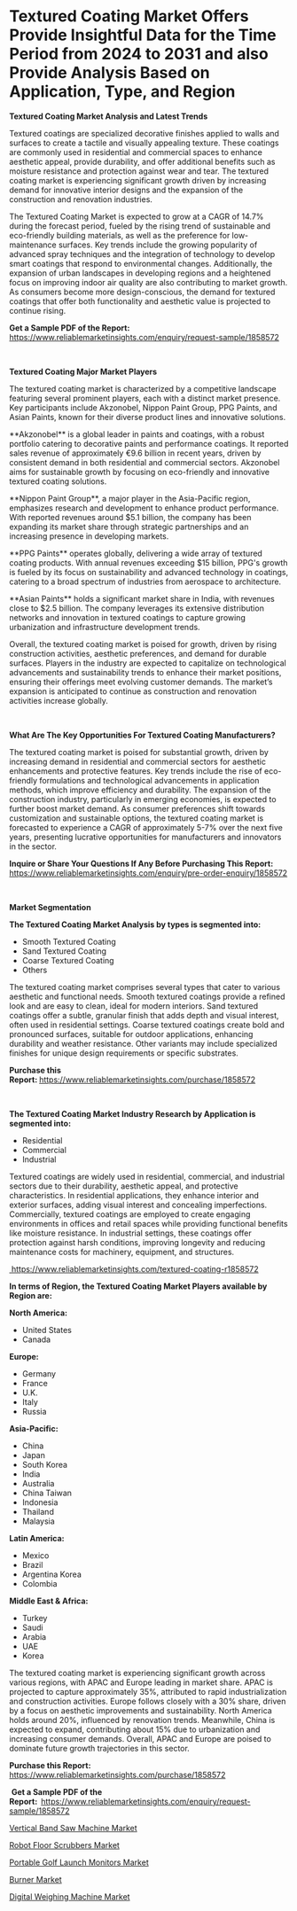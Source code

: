 <p><h1>Textured Coating Market Offers Provide Insightful Data for the Time Period from 2024 to 2031 and also Provide Analysis Based on Application, Type, and Region</h1></p><p><strong>Textured Coating Market Analysis and Latest Trends</strong></p>
<p><p>Textured coatings are specialized decorative finishes applied to walls and surfaces to create a tactile and visually appealing texture. These coatings are commonly used in residential and commercial spaces to enhance aesthetic appeal, provide durability, and offer additional benefits such as moisture resistance and protection against wear and tear. The textured coating market is experiencing significant growth driven by increasing demand for innovative interior designs and the expansion of the construction and renovation industries.</p><p>The Textured Coating Market is expected to grow at a CAGR of 14.7% during the forecast period, fueled by the rising trend of sustainable and eco-friendly building materials, as well as the preference for low-maintenance surfaces. Key trends include the growing popularity of advanced spray techniques and the integration of technology to develop smart coatings that respond to environmental changes. Additionally, the expansion of urban landscapes in developing regions and a heightened focus on improving indoor air quality are also contributing to market growth. As consumers become more design-conscious, the demand for textured coatings that offer both functionality and aesthetic value is projected to continue rising.</p></p>
<p><strong>Get a Sample PDF of the Report:&nbsp;</strong> <a href="https://www.reliablemarketinsights.com/enquiry/request-sample/1858572?utm_campaign=1619&utm_medium=2&utm_source=Github&utm_content=ia&utm_term=20102024&utm_id=textured-coating">https://www.reliablemarketinsights.com/enquiry/request-sample/1858572</a></p>
<p>&nbsp;</p>
<p><strong>Textured Coating Major Market Players</strong></p>
<p><p>The textured coating market is characterized by a competitive landscape featuring several prominent players, each with a distinct market presence. Key participants include Akzonobel, Nippon Paint Group, PPG Paints, and Asian Paints, known for their diverse product lines and innovative solutions.</p><p>**Akzonobel** is a global leader in paints and coatings, with a robust portfolio catering to decorative paints and performance coatings. It reported sales revenue of approximately €9.6 billion in recent years, driven by consistent demand in both residential and commercial sectors. Akzonobel aims for sustainable growth by focusing on eco-friendly and innovative textured coating solutions.</p><p>**Nippon Paint Group**, a major player in the Asia-Pacific region, emphasizes research and development to enhance product performance. With reported revenues around $5.1 billion, the company has been expanding its market share through strategic partnerships and an increasing presence in developing markets.</p><p>**PPG Paints** operates globally, delivering a wide array of textured coating products. With annual revenues exceeding $15 billion, PPG's growth is fueled by its focus on sustainability and advanced technology in coatings, catering to a broad spectrum of industries from aerospace to architecture.</p><p>**Asian Paints** holds a significant market share in India, with revenues close to $2.5 billion. The company leverages its extensive distribution networks and innovation in textured coatings to capture growing urbanization and infrastructure development trends.</p><p>Overall, the textured coating market is poised for growth, driven by rising construction activities, aesthetic preferences, and demand for durable surfaces. Players in the industry are expected to capitalize on technological advancements and sustainability trends to enhance their market positions, ensuring their offerings meet evolving customer demands. The market’s expansion is anticipated to continue as construction and renovation activities increase globally.</p></p>
<p>&nbsp;</p>
<p><strong>What Are The Key Opportunities For Textured Coating Manufacturers?</strong></p>
<p><p>The textured coating market is poised for substantial growth, driven by increasing demand in residential and commercial sectors for aesthetic enhancements and protective features. Key trends include the rise of eco-friendly formulations and technological advancements in application methods, which improve efficiency and durability. The expansion of the construction industry, particularly in emerging economies, is expected to further boost market demand. As consumer preferences shift towards customization and sustainable options, the textured coating market is forecasted to experience a CAGR of approximately 5-7% over the next five years, presenting lucrative opportunities for manufacturers and innovators in the sector.</p></p>
<p><strong>Inquire or Share Your Questions If Any Before Purchasing This Report:</strong> <a href="https://www.reliablemarketinsights.com/enquiry/pre-order-enquiry/1858572?utm_campaign=1619&utm_medium=2&utm_source=Github&utm_content=ia&utm_term=20102024&utm_id=textured-coating">https://www.reliablemarketinsights.com/enquiry/pre-order-enquiry/1858572</a></p>
<p>&nbsp;</p>
<p><strong>Market Segmentation</strong></p>
<p><strong>The Textured Coating Market Analysis by types is segmented into:</strong></p>
<p><ul><li>Smooth Textured Coating</li><li>Sand Textured Coating</li><li>Coarse Textured Coating</li><li>Others</li></ul></p>
<p><p>The textured coating market comprises several types that cater to various aesthetic and functional needs. Smooth textured coatings provide a refined look and are easy to clean, ideal for modern interiors. Sand textured coatings offer a subtle, granular finish that adds depth and visual interest, often used in residential settings. Coarse textured coatings create bold and pronounced surfaces, suitable for outdoor applications, enhancing durability and weather resistance. Other variants may include specialized finishes for unique design requirements or specific substrates.</p></p>
<p><strong>Purchase this Report:&nbsp;</strong><a href="https://www.reliablemarketinsights.com/purchase/1858572?utm_campaign=1619&utm_medium=2&utm_source=Github&utm_content=ia&utm_term=20102024&utm_id=textured-coating">https://www.reliablemarketinsights.com/purchase/1858572</a></p>
<p>&nbsp;</p>
<p><strong>The Textured Coating Market Industry Research by Application is segmented into:</strong></p>
<p><ul><li>Residential</li><li>Commercial</li><li>Industrial</li></ul></p>
<p><p>Textured coatings are widely used in residential, commercial, and industrial sectors due to their durability, aesthetic appeal, and protective characteristics. In residential applications, they enhance interior and exterior surfaces, adding visual interest and concealing imperfections. Commercially, textured coatings are employed to create engaging environments in offices and retail spaces while providing functional benefits like moisture resistance. In industrial settings, these coatings offer protection against harsh conditions, improving longevity and reducing maintenance costs for machinery, equipment, and structures.</p></p>
<p><a href="https://www.reliablemarketinsights.com/textured-coating-r1858572?utm_campaign=1619&utm_medium=2&utm_source=Github&utm_content=ia&utm_term=20102024&utm_id=textured-coating">&nbsp;https://www.reliablemarketinsights.com/textured-coating-r1858572</a></p>
<p><strong>In terms of Region, the Textured Coating Market Players available by Region are:</strong></p>
<p>
    <p> <strong> North America: </strong>
        <ul>
            <li>United States</li>
            <li>Canada</li>
        </ul>
        </p> 
    <p> <strong> Europe: </strong>
        <ul>
            <li>Germany</li>
            <li>France</li>
            <li>U.K.</li>
            <li>Italy</li>
            <li>Russia</li>
        </ul>
        </p> 
    <p> <strong> Asia-Pacific: </strong>
        <ul>
            <li>China</li>
            <li>Japan</li>
            <li>South Korea</li>
            <li>India</li>
            <li>Australia</li>
            <li>China Taiwan</li>
            <li>Indonesia</li>
            <li>Thailand</li>
            <li>Malaysia</li>
        </ul>
        </p> 
    <p> <strong> Latin America: </strong>
        <ul>
            <li>Mexico</li>
            <li>Brazil</li>
            <li>Argentina Korea</li>
            <li>Colombia</li>
        </ul>
        </p> 
    <p> <strong> Middle East & Africa: </strong>
        <ul>
            <li>Turkey</li>
            <li>Saudi</li>
            <li>Arabia</li>
            <li>UAE</li>
            <li>Korea</li>
        </ul>
    </p>
    </p>
<p><p>The textured coating market is experiencing significant growth across various regions, with APAC and Europe leading in market share. APAC is projected to capture approximately 35%, attributed to rapid industrialization and construction activities. Europe follows closely with a 30% share, driven by a focus on aesthetic improvements and sustainability. North America holds around 20%, influenced by renovation trends. Meanwhile, China is expected to expand, contributing about 15% due to urbanization and increasing consumer demands. Overall, APAC and Europe are poised to dominate future growth trajectories in this sector.</p></p>
<p><strong>Purchase this Report: </strong><a href="https://www.reliablemarketinsights.com/purchase/1858572?utm_campaign=1619&utm_medium=2&utm_source=Github&utm_content=ia&utm_term=20102024&utm_id=textured-coating">https://www.reliablemarketinsights.com/purchase/1858572</a></p>
<p>&nbsp;<strong>Get a Sample PDF of the Report:&nbsp;&nbsp;</strong><a href="https://www.reliablemarketinsights.com/enquiry/request-sample/1858572?utm_campaign=1619&utm_medium=2&utm_source=Github&utm_content=ia&utm_term=20102024&utm_id=textured-coating">https://www.reliablemarketinsights.com/enquiry/request-sample/1858572</a></p>
<p><strong></strong></p>
<p><p><a href="https://www.linkedin.com/pulse/vertical-band-saw-machine-market-investigation-industry-evolution-m75mf?utm_campaign=1619&utm_medium=2&utm_source=Github&utm_content=ia&utm_term=20102024&utm_id=textured-coating">Vertical Band Saw Machine Market</a></p><p><a href="https://www.linkedin.com/pulse/market-leaders-laggards-global-robot-floor-scrubbers-trends-bxklf?utm_campaign=1619&utm_medium=2&utm_source=Github&utm_content=ia&utm_term=20102024&utm_id=textured-coating">Robot Floor Scrubbers Market</a></p><p><a href="https://www.linkedin.com/pulse/analyzing-portable-golf-launch-monitors-market-dynamics-growth-c93gf?utm_campaign=1619&utm_medium=2&utm_source=Github&utm_content=ia&utm_term=20102024&utm_id=textured-coating">Portable Golf Launch Monitors Market</a></p><p><a href="https://issuu.com/reportprime-2/docs/burner-market-size-2030.pptx_3423c808677e21?utm_campaign=1619&utm_medium=2&utm_source=Github&utm_content=ia&utm_term=20102024&utm_id=textured-coating">Burner Market</a></p><p><a href="https://www.linkedin.com/pulse/digital-weighing-machine-market-overview-forecast-2024-2031-gfitf?utm_campaign=1619&utm_medium=2&utm_source=Github&utm_content=ia&utm_term=20102024&utm_id=textured-coating">Digital Weighing Machine Market</a></p></p>